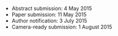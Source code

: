 * Abstract submission: 4 May 2015
* Paper submission:  11 May 2015
* Author notification:     3 July 2015
* Camera-ready submission:  1 August 2015
